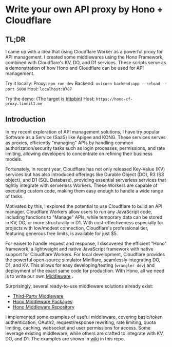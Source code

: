# Write your own API proxy by Hono + Cloudflare

## TL;DR
I came up with a idea that using Cloudflare Worker as a powerful proxy for API management. I created some middlewares using the Hono Framework, combined with Cloudflare's KV, DO, and D1 services. These scripts serve as a demonstration of how Hono and Cloudflare can be used for API management.

Try it locally:
Proxy: `npm run dev`
Backend: `uvicorn backend:app --reload --port 5000`
Host: `localhost:8787`

Try the demo: (The target is [httpbin](https://httpbin.org/))
Host: `https://hono-cf-proxy.linnil1.me`


## Introduction

In my recent exploration of API management solutions, I have try popular Software as a Service (SaaS) like Apigee and KONG. These services serves as proxies, efficiently "managing" APIs by handling common authorization/security tasks such as login processes, permissions, and rate limiting, allowing developers to concentrate on refining their business models.

Fortunately, in recent year, Cloudflare has not only released Key-Value (KV) services but has also introduced offerings like Durable Object (DO), R3 (S3 object), and D1 (SQL Database), providing essential serverless services that tightly integrate with serverless Workers. These Workers are capable of executing custom code, making them easy enough to handle a wide range of tasks.

Motivated by this, I explored the potential to use Cloudflare to build an API manager. Cloudflare Workers allow users to run any JavaScript code, including functions to "Manage" APIs, while temporary data can be stored in KV, DO, or more structurally in D1.  With cost-effectiveness especially for projects with low/modest connection, Cloudflare's professional tier, featuring generous free limits, is available for just $5.

For eaiser to handle request and response, I discovered the efficient "Hono" framework, a lightweight and native JavaScript framework with native support for Cloudflare Workers. For local development, Cloudflare provides the powerful open-source simulator Miniflare, seamlessly integrating DO, D1, and KV. This allows for easy developing/testing (`wrangler dev`) and deployment of the exact same code for production. With Hono, all we need is to write our own [Middleware](https://hono.dev/guides/middleware) .

Surprisingly, several ready-to-use middleware solutions already exist:

- [Third-Party Middleware](https://hono.dev/middleware/third-party)
- [Hono Middleware Packages](https://github.com/honojs/middleware/tree/main/packages)
- [Hono Middleware Repository](https://github.com/honojs/hono/tree/main/src/middleware)

I implemented some examples of useful middleware, covering basic/token authentication, OAuth2, request/response rewriting, rate limiting, quota limiting, caching, websocket and user permissions for access. Some leverage existing middleware, while others are crafted to integrate with KV, DO, and D1. The examples are shown in [wiki](https://github.com/linnil1/hono-cf-proxy/wiki) in this repo.

